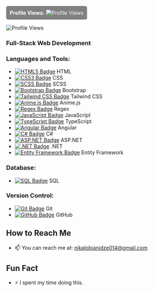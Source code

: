 
<div style="background-color: gray; color: white; padding: 10px; border-radius: 5px; display: inline-block;">
  <strong>Profile Views:</strong> 
  <img src=" ![Profile Views](https://visitor-badge.laobi.icu/badge?page_id=Nikoloz911)" alt="Profile Views">
</div>


 ![Profile Views](https://visitor-badge.laobi.icu/badge?page_id=Nikoloz911)

### Full-Stack Web Development  
### Languages and Tools:  

<ul>
  <!-- Frontend -->
  <li><a href="https://developer.mozilla.org/en-US/docs/Web/HTML"><img src="https://img.shields.io/badge/HTML5-FF5722?logo=html5&logoColor=ffffff" alt="HTML5 Badge" /></a> HTML</li>
  <li><a href="https://developer.mozilla.org/en-US/docs/Web/CSS"><img src="https://img.shields.io/badge/CSS3-2965f1?logo=css3&logoColor=ffffff" alt="CSS3 Badge" /></a> CSS</li>
  <li><a href="https://sass-lang.com/"><img src="https://img.shields.io/badge/SCSS-ff69b4?logo=sass&logoColor=ffffff" alt="SCSS Badge" /></a> SCSS</li>
  <li><a href="https://getbootstrap.com/"><img src="https://img.shields.io/badge/Bootstrap-563d7c?logo=bootstrap&logoColor=ffffff" alt="Bootstrap Badge" /></a> Bootstrap</li>
  <li><a href="https://tailwindcss.com/"><img src="https://img.shields.io/badge/TailwindCSS-38b2ac?logo=tailwindcss&logoColor=ffffff" alt="Tailwind CSS Badge" /></a> Tailwind CSS</li>
  <li><a href="https://animejs.com/"><img src="https://img.shields.io/badge/Anime.js-00ff00?logo=animejs&logoColor=ffffff" alt="Anime.js Badge" /></a> Anime.js</li>
  <li><a href="https://regexr.com/"><img src="https://img.shields.io/badge/Regex-ff6347?logo=regex&logoColor=ffffff" alt="Regex Badge" /></a> Regex</li>
  <li><a href="https://developer.mozilla.org/en-US/docs/Web/JavaScript"><img src="https://img.shields.io/badge/JavaScript-f7df1e?logo=javascript&logoColor=ffffff" alt="JavaScript Badge" /></a> JavaScript</li>
  <li><a href="https://www.typescriptlang.org/"><img src="https://img.shields.io/badge/TypeScript-3178c6?logo=typescript&logoColor=ffffff" alt="TypeScript Badge" /></a> TypeScript</li>
  <li><a href="https://angular.io/"><img src="https://img.shields.io/badge/Angular-e23237?logo=angular&logoColor=ffffff" alt="Angular Badge" /></a> Angular</li>

  <!-- Backend -->
  <li><a href="https://learn.microsoft.com/en-us/dotnet/csharp/"><img src="https://img.shields.io/badge/C%23-512bd4?logo=csharp&logoColor=ffffff" alt="C# Badge" /></a> C#</li>
  <li><a href="https://dotnet.microsoft.com/apps/aspnet"><img src="https://img.shields.io/badge/ASP.NET-5C2D91?logo=aspnet&logoColor=ffffff" alt="ASP.NET Badge" /></a> ASP.NET</li>
  <li><a href="https://dotnet.microsoft.com/"><img src="https://img.shields.io/badge/.NET-512bd4?logo=dotnet&logoColor=ffffff" alt=".NET Badge" /></a> .NET</li>
  <li><a href="https://learn.microsoft.com/en-us/ef/"><img src="https://img.shields.io/badge/Entity%20Framework-7d3c98?logo=entityframework&logoColor=ffffff" alt="Entity Framework Badge" /></a> Entity Framework</li>
</ul>

### Database:  
<ul>
  <li><a href="https://www.microsoft.com/en-us/sql-server"><img src="https://img.shields.io/badge/SQL-4479a1?logo=microsoftsqlserver&logoColor=ffffff" alt="SQL Badge" /></a> SQL</li>
</ul>

### Version Control:  
<ul>
  <li><a href="https://git-scm.com/"><img src="https://img.shields.io/badge/Git-f05032?logo=git&logoColor=ffffff" alt="Git Badge" /></a> Git</li>
  <li><a href="https://github.com/"><img src="https://img.shields.io/badge/GitHub-181717?logo=github&logoColor=ffffff" alt="GitHub Badge" /></a> GitHub</li>
</ul>





## How to Reach Me
- 📫 You can reach me at: nikalobjanidze014@gmail.com

## Fun Fact
- ⚡ I spent my time doing this.





<!--
**Nikoloz911/Nikoloz911** is a ✨ _special_ ✨ repository because its `README.md` (this file) appears on your GitHub profile.


Here are some ideas to get you started:

- 🔭 I’m currently working on ...
- 🌱 I’m currently learning ...
- 👯 I’m looking to collaborate on ...
- 🤔 I’m looking for help with ...
- 💬 Ask me about ...
- 📫 How to reach me: ...
- 😄 Pronouns: ...
- ⚡ Fun fact: ...
-->
